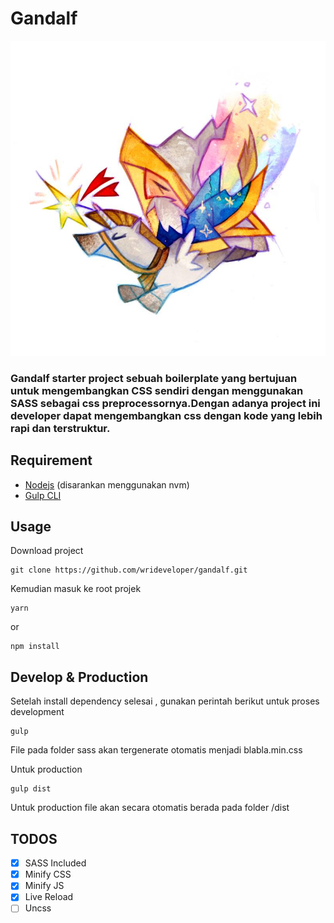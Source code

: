 # Gandalf

![Gandalf](./docs/img/logo.jpg)

### Gandalf starter project sebuah boilerplate yang bertujuan untuk mengembangkan CSS sendiri dengan menggunakan SASS sebagai css preprocessornya.Dengan adanya project ini developer dapat mengembangkan css dengan kode yang lebih rapi dan terstruktur.

## Requirement
 - [Nodejs](https://github.com/creationix/nvm) (disarankan menggunakan nvm)
 - [Gulp CLI](https://gulpjs.com/)

## Usage
Download project

```
git clone https://github.com/wrideveloper/gandalf.git
``` 
Kemudian masuk ke root projek

```
yarn 
```
or 
```
npm install
```

## Develop & Production

Setelah install dependency selesai , gunakan perintah berikut untuk proses development
```
gulp
```
File pada folder sass akan tergenerate otomatis menjadi blabla.min.css


Untuk production
```
gulp dist
```
Untuk production file akan secara otomatis berada pada folder /dist

## TODOS

 * [x] SASS Included
 * [x] Minify CSS
 * [x] Minify JS
 * [x] Live Reload
 * [ ] Uncss

## 